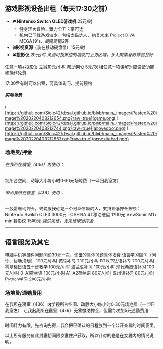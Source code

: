 ## 游戏影视设备出租（每天17:30之前）
- 🎮**Nintendo Switch OLED游戏机** 25元/时
	- 健身环大冒险、舞力全开卡带可选
	- 机内已下载游戏较少，包括太鼓达人、初音未来 Project DIVA MEGA39's、胡闹厨房2等
- 🎬**影视资源**（装在移动硬盘里）15元/时
- 📽️**投影仪** 20元/时
	*亲测可投床边的墙或门上方区域，多人聚集观影体验良好*

任意一项+投影仪 立减10元/小时
帮助架设 5元/次
租任意一项讲解对应设备功能和操作免费

17:30后有时可以出租，可具体询问、提前预约

##### 实际场景
![https://github.com/Stoic42/desal.github.io/blob/main/_images/Pasted%20image%2020220408212654.png?raw=true](game.png)
![https://github.com/Stoic42/desal.github.io/blob/main/_images/Pasted%20image%2020220408212744.png?raw=true](abovedoor.png)
![https://github.com/Stoic42/desal.github.io/blob/main/_images/Pasted%20image%2020220408212857.png?raw=true](oppositebed.png)

### 场地费/押金
###### 在我所在寝室（436）内使用：
视所占空间、动静大小每小时0-30元场地费（一半归我室友）

###### 带出我所在寝室（436）使用：
一般需缴纳押金，或说服我你是一个可以信赖的人，支持砍低押金数额：
Nintendo Switch OLED 3000元
TOSHIBA 4T移动硬盘 1200元
ViewSonic M1+ mini投影仪 1500元
*提供凭证，凭凭证取回押金*

------
## 语言服务及其它
电脑手机等硬件问题问诊30元一次，诊出的具体问题具体收费
语言学习顾问（问诊、协助规划） 100元/小时
英语补习 200元/小时
B2以下法语补习 200元/小时
零基础日语五十音教学 100元/小时
波兰语补习 100元/小时
现代希腊语补习 100元/小时
0-A1荷兰语 100元/小时
A1-A2荷兰语 80元/小时
温州话补习 80元/小时
Python学习 200元/小时

### 场地费/通勤费用
在我所在寝室（436）**内**学视所占空间、动静大小每小时0-30元场地费（一半归我室友）
让我**出**我所在寝室（436）无需缴纳押金，但需每次加5元通勤费用
_____
时间精力有限，先咨询先得，我会把已确认的日程放到一个公开查看的时间表里。

以上所有服务值此封寝期间限女寝住户获取，所以针对的也是在女寝内的情况说明。